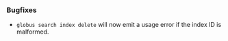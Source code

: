### Bugfixes

* `globus search index delete` will now emit a usage error if the index ID is
  malformed.
